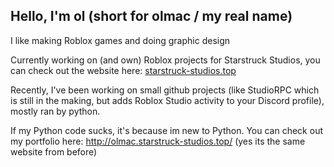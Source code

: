 ## Hello, I'm ol (short for olmac / my real name)
I like making Roblox games and doing graphic design

Currently working on (and own) Roblox projects for Starstruck Studios, you can check out the website here: [starstruck-studios.top](https://starstruck-studios.top)

Recently, I've been working on small github projects (like StudioRPC which is still in the making, but adds Roblox Studio activity to your Discord profile), mostly ran by python.

If my Python code sucks, it's because im new to Python.
You can check out my portfolio here: http://olmac.starstruck-studios.top/ (yes its the same website from before)

